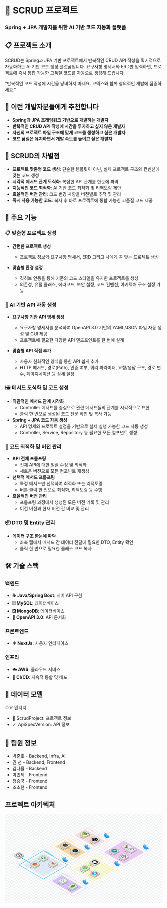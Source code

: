 # 🤖 SCRUD 프로젝트
### Spring + JPA 개발자를 위한 AI 기반 코드 자동화 플랫폼

## 📋 프로젝트 소개

SCRUD는 Spring과 JPA 기반 프로젝트에서 반복적인 CRUD API 작성을 획기적으로 자동화하는 AI 기반 코드 생성 플랫폼입니다.
요구사항 명세서와 ERD만 입력하면, 프로젝트에 즉시 통합 가능한 고품질 코드를 자동으로 생성해 드립니다.

"반복적인 코드 작성에 시간을 낭비하지 마세요. 코덱스와 함께 창의적인 개발에 집중하세요."

## 🎯 이런 개발자분들에게 추천합니다
- **Spring과 JPA 프레임워크 기반으로 개발하는 개발자**
- **반복적인 CRUD API 작성에 시간을 투자하고 싶지 않은 개발자**
- **자신의 프로젝트 파일 구조에 맞게 코드를 생성하고 싶은 개발자**
- **코드 품질은 유지하면서 개발 속도를 높이고 싶은 개발자**

## 🌟 SCRUD의 차별점

- **프로젝트 맞춤형 코드 생성**: 단순한 템플릿이 아닌, 실제 프로젝트 구조와 컨벤션에 맞는 코드 생성
- **시각적 메서드 관계 도식화**: 복잡한 API 관계를 한눈에 파악
- **지능적인 코드 최적화**: AI 기반 코드 최적화 및 리팩토링 제안
- **효율적인 버전 관리**: 코드 변경 사항을 버전별로 추적 및 관리
- **즉시 사용 가능한 코드**: 복사 후 바로 프로젝트에 통합 가능한 고품질 코드 제공

## 🚀 주요 기능

### 📋 맞춤형 프로젝트 생성

- **간편한 프로젝트 생성**
  - 프로젝트 정보와 요구사항 명세서, ERD 그리고 나에게 꼭 맞는 프로젝트 생성

- **맞춤형 환경 설정**
  - 깃허브 연동을 통해 기존의 코드 스타일을 유지한 프로젝트를 생성
  - 의존성, 유틸 클래스, 에러코드, 보안 설정, 코드 컨벤션, 아키텍처 구조 설정 가능

### 🔧 AI 기반 API 자동 생성

- **요구사항 기반 API 명세 생성**
  - 요구사항 명세서를 분석하여 OpenAPI 3.0 기반의 YAML/JSON 파일 자동 생성 및 GUI 제공
  - 프로젝트에 필요한 다양한 API 엔드포인트를 한 번에 설계

- **맞춤형 API 직접 추가**
    - 사용자 친화적인 양식을 통한 API 쉽게 추가
    - HTTP 메서드, 경로(Path), 인증 여부, 쿼리 파라미터, 요청/응답 구조, 경로 변수, 페이지네이션 등 상세 설정

### 🖼️ 메서드 도식화 및 코드 생성
- **직관적인 메서드 관계 시각화**
    - Controller 메서드를 중심으로 관련 메서드들의 관계를 시각적으로 표현
    - 클릭 한 번으로 생성된 코드 전문 확인 및 복사 가능
- **Spring + JPA 코드 자동 생성**
    - API 명세와 프로젝트 설정을 기반으로 실제 실행 가능한 코드 자동 생성
    - Controller, Service, Repository 등 필요한 모든 컴포넌트 생성

### 🔄 코드 최적화 및 버전 관리

- **API 전체 프롬프팅**
    - 전체 API에 대한 일괄 수정 및 최적화
    - 새로운 버전으로 모든 컴포넌트 재생성
- **선택적 메서드 프롬프팅**
    - 특정 메서드만 선택하여 최적화 또는 리팩토링
    - 버튼 클릭 한 번으로 최적화, 리팩토링 등 수행
- **효율적인 버전 관리**
    - 프롬프팅 과정에서 생성된 모든 버전 기록 및 관리
    - 이전 버전과 현재 버전 간 비교 및 관리

### 📦 DTO 및 Entity 관리

- **데이터 구조 한눈에 파악**
    - 좌측 탭에서 메서드 간 데이터 전달에 필요한 DTO, Entity 확인
    - 클릭 한 번으로 필요한 클래스 코드 복사

## 🛠️ 기술 스택

### 백엔드
- **☕ Java/Spring Boot**: 서버 API 구현
- **🗄️ MySQL**: 데이터베이스
- **❎ MongoDB**: 데이터베이스
- **📝 OpenAPI 3.0**: API 문서화

### 프론트엔드
- **⚛️ NextJs**: 사용자 인터페이스

### 인프라
- **☁️ AWS**: 클라우드 서비스
- **🔄 CI/CD**: 지속적 통합 및 배포

## 📰 데이터 모델

주요 엔티티:
- 📖 ScrudProject: 프로젝트 정보
- 🪄 ApiSpecVersion: API 정보

## 🥰 팀원 정보

- 박준호 - Backend, Infra, AI
- 권  선 - Backend, Frontend
- 김나율 - Backend
- 박민제 - Frontend
- 정승국 - Frontend
- 조소현 - Frontend

## 프로젝트 아키텍처
![프로젝트 아키텍처](./exec/ArchitecturePng.png)